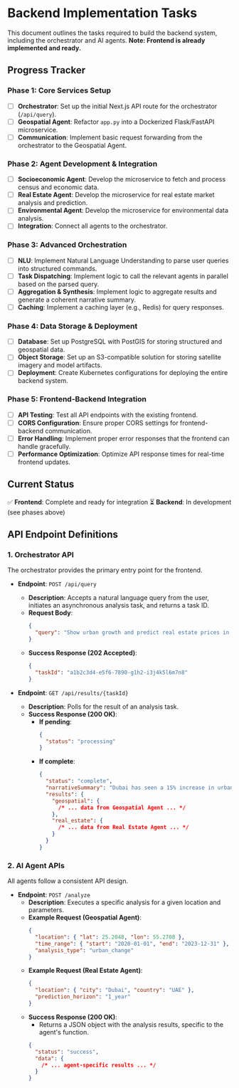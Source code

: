 # Backend Implementation Tasks

This document outlines the tasks required to build the backend system, including the orchestrator and AI agents. **Note: Frontend is already implemented and ready.**

## Progress Tracker

### Phase 1: Core Services Setup

- [ ] **Orchestrator**: Set up the initial Next.js API route for the orchestrator (`/api/query`).
- [ ] **Geospatial Agent**: Refactor `app.py` into a Dockerized Flask/FastAPI microservice.
- [ ] **Communication**: Implement basic request forwarding from the orchestrator to the Geospatial Agent.

### Phase 2: Agent Development & Integration

- [ ] **Socioeconomic Agent**: Develop the microservice to fetch and process census and economic data.
- [ ] **Real Estate Agent**: Develop the microservice for real estate market analysis and prediction.
- [ ] **Environmental Agent**: Develop the microservice for environmental data analysis.
- [ ] **Integration**: Connect all agents to the orchestrator.

### Phase 3: Advanced Orchestration

- [ ] **NLU**: Implement Natural Language Understanding to parse user queries into structured commands.
- [ ] **Task Dispatching**: Implement logic to call the relevant agents in parallel based on the parsed query.
- [ ] **Aggregation & Synthesis**: Implement logic to aggregate results and generate a coherent narrative summary.
- [ ] **Caching**: Implement a caching layer (e.g., Redis) for query responses.

### Phase 4: Data Storage & Deployment

- [ ] **Database**: Set up PostgreSQL with PostGIS for storing structured and geospatial data.
- [ ] **Object Storage**: Set up an S3-compatible solution for storing satellite imagery and model artifacts.
- [ ] **Deployment**: Create Kubernetes configurations for deploying the entire backend system.

### Phase 5: Frontend-Backend Integration

- [ ] **API Testing**: Test all API endpoints with the existing frontend.
- [ ] **CORS Configuration**: Ensure proper CORS settings for frontend-backend communication.
- [ ] **Error Handling**: Implement proper error responses that the frontend can handle gracefully.
- [ ] **Performance Optimization**: Optimize API response times for real-time frontend updates.

## Current Status

✅ **Frontend**: Complete and ready for integration
⏳ **Backend**: In development (see phases above)

## API Endpoint Definitions

### 1. Orchestrator API

The orchestrator provides the primary entry point for the frontend.

- **Endpoint**: `POST /api/query`

  - **Description**: Accepts a natural language query from the user, initiates an asynchronous analysis task, and returns a task ID.
  - **Request Body**:
    ```json
    {
      "query": "Show urban growth and predict real estate prices in Dubai since 2020"
    }
    ```
  - **Success Response (202 Accepted)**:
    ```json
    {
      "taskId": "a1b2c3d4-e5f6-7890-g1h2-i3j4k5l6m7n8"
    }
    ```

- **Endpoint**: `GET /api/results/{taskId}`
  - **Description**: Polls for the result of an analysis task.
  - **Success Response (200 OK)**:
    - **If pending**:
      ```json
      {
        "status": "processing"
      }
      ```
    - **If complete**:
      ```json
      {
        "status": "complete",
        "narrativeSummary": "Dubai has seen a 15% increase in urban areas since 2020... Real estate prices are projected to rise by 8% in the next year.",
        "results": {
          "geospatial": {
            /* ... data from Geospatial Agent ... */
          },
          "real_estate": {
            /* ... data from Real Estate Agent ... */
          }
        }
      }
      ```

### 2. AI Agent APIs

All agents follow a consistent API design.

- **Endpoint**: `POST /analyze`
  - **Description**: Executes a specific analysis for a given location and parameters.
  - **Example Request (Geospatial Agent)**:
    ```json
    {
      "location": { "lat": 25.2048, "lon": 55.2708 },
      "time_range": { "start": "2020-01-01", "end": "2023-12-31" },
      "analysis_type": "urban_change"
    }
    ```
  - **Example Request (Real Estate Agent)**:
    ```json
    {
      "location": { "city": "Dubai", "country": "UAE" },
      "prediction_horizon": "1_year"
    }
    ```
  - **Success Response (200 OK)**:
    - Returns a JSON object with the analysis results, specific to the agent's function.
    ```json
    {
      "status": "success",
      "data": {
        /* ... agent-specific results ... */
      }
    }
    ```
